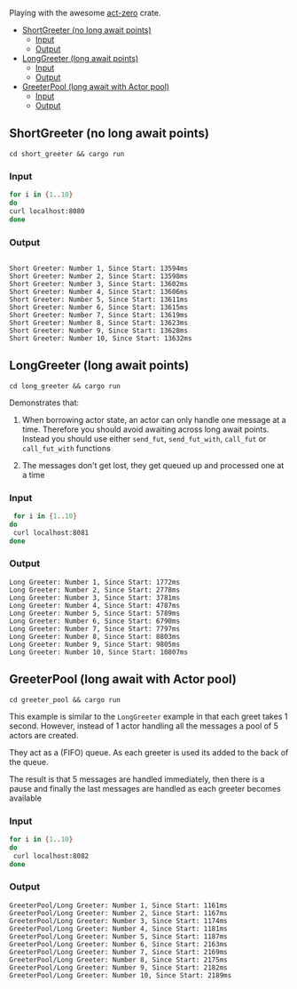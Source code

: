 Playing with the awesome [act-zero](https://github.com/Diggsey/act-zero) crate.

- [ShortGreeter (no long await points)](#shortgreeter-no-long-await-points)
  - [Input](#input)
  - [Output](#output)
- [LongGreeter (long await points)](#longgreeter-long-await-points)
  - [Input](#input-1)
  - [Output](#output-1)
- [GreeterPool (long await with Actor pool)](#greeterpool-long-await-with-actor-pool)
  - [Input](#input-2)
  - [Output](#output-2)

## ShortGreeter (no long await points)

`cd short_greeter && cargo run`

### Input

```bash
for i in {1..10}
do
curl localhost:8080
done
```

### Output

```

Short Greeter: Number 1, Since Start: 13594ms
Short Greeter: Number 2, Since Start: 13598ms
Short Greeter: Number 3, Since Start: 13602ms
Short Greeter: Number 4, Since Start: 13606ms
Short Greeter: Number 5, Since Start: 13611ms
Short Greeter: Number 6, Since Start: 13615ms
Short Greeter: Number 7, Since Start: 13619ms
Short Greeter: Number 8, Since Start: 13623ms
Short Greeter: Number 9, Since Start: 13628ms
Short Greeter: Number 10, Since Start: 13632ms

```

## LongGreeter (long await points)

`cd long_greeter && cargo run`

Demonstrates that:

1. When borrowing actor state, an actor can only handle one message at a time. Therefore you should
   avoid awaiting across long await points. Instead you should use either `send_fut`, `send_fut_with`,
   `call_fut` or `call_fut_with` functions

2. The messages don't get lost, they get queued up and processed one at a time

### Input

```bash
 for i in {1..10}
do
 curl localhost:8081
done
```

### Output

```
Long Greeter: Number 1, Since Start: 1772ms
Long Greeter: Number 2, Since Start: 2778ms
Long Greeter: Number 3, Since Start: 3781ms
Long Greeter: Number 4, Since Start: 4787ms
Long Greeter: Number 5, Since Start: 5789ms
Long Greeter: Number 6, Since Start: 6790ms
Long Greeter: Number 7, Since Start: 7797ms
Long Greeter: Number 8, Since Start: 8803ms
Long Greeter: Number 9, Since Start: 9805ms
Long Greeter: Number 10, Since Start: 10807ms
```

## GreeterPool (long await with Actor pool)

`cd greeter_pool && cargo run`

This example is similar to the `LongGreeter` example in that each greet takes 1 second. However, instead of 1 actor handling all the messages a pool of 5 actors are created.

They act as a (FIFO) queue. As each greeter is used its added to the back of the queue.

The result is that 5 messages are handled immediately, then there is a pause and finally the last messages are handled as each greeter becomes available

### Input

```bash
for i in {1..10}
do
 curl localhost:8082
done
```

### Output

```
GreeterPool/Long Greeter: Number 1, Since Start: 1161ms
GreeterPool/Long Greeter: Number 2, Since Start: 1167ms
GreeterPool/Long Greeter: Number 3, Since Start: 1174ms
GreeterPool/Long Greeter: Number 4, Since Start: 1181ms
GreeterPool/Long Greeter: Number 5, Since Start: 1187ms
GreeterPool/Long Greeter: Number 6, Since Start: 2163ms
GreeterPool/Long Greeter: Number 7, Since Start: 2169ms
GreeterPool/Long Greeter: Number 8, Since Start: 2175ms
GreeterPool/Long Greeter: Number 9, Since Start: 2182ms
GreeterPool/Long Greeter: Number 10, Since Start: 2189ms
```
